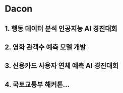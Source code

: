 # Dacon

## 1. 행동 데이터 분석 인공지능 AI 경진대회

## 2. 영화 관객수 예측 모델 개발

## 3. 신용카드 사용자 연체 예측 AI 경진대회

## 4. 국토교통부 해커톤...
